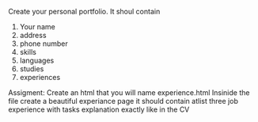 Create your personal portfolio. It shoul contain

1. Your name 
2. address
3. phone number
4. skills
5. languages
6. studies
7. experiences

Assigment: Create an html that you will name experience.html
Insinide the file create a beautiful experiance page
it should contain atlist three job experience with tasks explanation
exactly like in the CV
